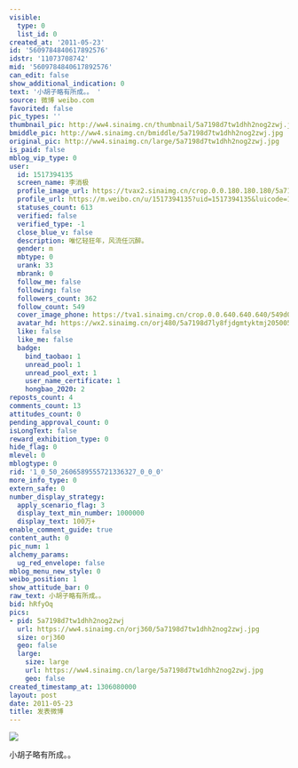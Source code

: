 ```yaml
---
visible:
  type: 0
  list_id: 0
created_at: '2011-05-23'
id: '5609784840617892576'
idstr: '11073708742'
mid: '5609784840617892576'
can_edit: false
show_additional_indication: 0
text: '小胡子略有所成。。 '
source: 微博 weibo.com
favorited: false
pic_types: ''
thumbnail_pic: http://ww4.sinaimg.cn/thumbnail/5a7198d7tw1dhh2nog2zwj.jpg
bmiddle_pic: http://ww4.sinaimg.cn/bmiddle/5a7198d7tw1dhh2nog2zwj.jpg
original_pic: http://ww4.sinaimg.cn/large/5a7198d7tw1dhh2nog2zwj.jpg
is_paid: false
mblog_vip_type: 0
user:
  id: 1517394135
  screen_name: 李消极
  profile_image_url: https://tvax2.sinaimg.cn/crop.0.0.180.180.180/5a7198d7ly8fjdgmtyktmj20500500so.jpg?KID=imgbed,tva&Expires=1606400013&ssig=6WqcesMdBe
  profile_url: https://m.weibo.cn/u/1517394135?uid=1517394135&luicode=10000011&lfid=2304131517394135_-_WEIBO_SECOND_PROFILE_WEIBO
  statuses_count: 613
  verified: false
  verified_type: -1
  close_blue_v: false
  description: 唯忆轻狂年，风流任沉醉。
  gender: m
  mbtype: 0
  urank: 33
  mbrank: 0
  follow_me: false
  following: false
  followers_count: 362
  follow_count: 549
  cover_image_phone: https://tva1.sinaimg.cn/crop.0.0.640.640.640/549d0121tw1egm1kjly3jj20hs0hsq4f.jpg
  avatar_hd: https://wx2.sinaimg.cn/orj480/5a7198d7ly8fjdgmtyktmj20500500so.jpg
  like: false
  like_me: false
  badge:
    bind_taobao: 1
    unread_pool: 1
    unread_pool_ext: 1
    user_name_certificate: 1
    hongbao_2020: 2
reposts_count: 4
comments_count: 13
attitudes_count: 0
pending_approval_count: 0
isLongText: false
reward_exhibition_type: 0
hide_flag: 0
mlevel: 0
mblogtype: 0
rid: '1_0_50_2606589555721336327_0_0_0'
more_info_type: 0
extern_safe: 0
number_display_strategy:
  apply_scenario_flag: 3
  display_text_min_number: 1000000
  display_text: 100万+
enable_comment_guide: true
content_auth: 0
pic_num: 1
alchemy_params:
  ug_red_envelope: false
mblog_menu_new_style: 0
weibo_position: 1
show_attitude_bar: 0
raw_text: 小胡子略有所成。。 ​​​
bid: hRfyOq
pics:
- pid: 5a7198d7tw1dhh2nog2zwj
  url: https://ww4.sinaimg.cn/orj360/5a7198d7tw1dhh2nog2zwj.jpg
  size: orj360
  geo: false
  large:
    size: large
    url: https://ww4.sinaimg.cn/large/5a7198d7tw1dhh2nog2zwj.jpg
    geo: false
created_timestamp_at: 1306080000
layout: post
date: 2011-05-23
title: 发表微博
---
```


![](https://image.baidu.com/search/down?url=http://ww4.sinaimg.cn/large/5a7198d7tw1dhh2nog2zwj.jpg)

小胡子略有所成。。 

